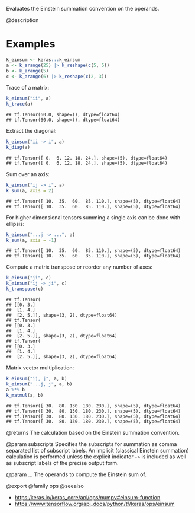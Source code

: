 Evaluates the Einstein summation convention on the operands.

@description

# Examples

```r
k_einsum <- keras:::k_einsum
a <- k_arange(25) |> k_reshape(c(5, 5))
b <- k_arange(5)
c <- k_arange(6) |> k_reshape(c(2, 3))
```

Trace of a matrix:


```r
k_einsum("ii", a)
k_trace(a)
```

```
## tf.Tensor(60.0, shape=(), dtype=float64)
## tf.Tensor(60.0, shape=(), dtype=float64)
```

Extract the diagonal:


```r
k_einsum("ii -> i", a)
k_diag(a)
```

```
## tf.Tensor([ 0.  6. 12. 18. 24.], shape=(5), dtype=float64)
## tf.Tensor([ 0.  6. 12. 18. 24.], shape=(5), dtype=float64)
```

Sum over an axis:


```r
k_einsum("ij -> i", a)
k_sum(a, axis = 2)
```

```
## tf.Tensor([ 10.  35.  60.  85. 110.], shape=(5), dtype=float64)
## tf.Tensor([ 10.  35.  60.  85. 110.], shape=(5), dtype=float64)
```

For higher dimensional tensors summing a single axis can be done
with ellipsis:


```r
k_einsum("...j -> ...", a)
k_sum(a, axis = -1)
```

```
## tf.Tensor([ 10.  35.  60.  85. 110.], shape=(5), dtype=float64)
## tf.Tensor([ 10.  35.  60.  85. 110.], shape=(5), dtype=float64)
```

Compute a matrix transpose or reorder any number of axes:


```r
k_einsum("ji", c)
k_einsum("ij -> ji", c)
k_transpose(c)
```

```
## tf.Tensor(
## [[0. 3.]
##  [1. 4.]
##  [2. 5.]], shape=(3, 2), dtype=float64)
## tf.Tensor(
## [[0. 3.]
##  [1. 4.]
##  [2. 5.]], shape=(3, 2), dtype=float64)
## tf.Tensor(
## [[0. 3.]
##  [1. 4.]
##  [2. 5.]], shape=(3, 2), dtype=float64)
```

Matrix vector multiplication:


```r
k_einsum("ij, j", a, b)
k_einsum("...j, j", a, b)
a %*% b
k_matmul(a, b)
```

```
## tf.Tensor([ 30.  80. 130. 180. 230.], shape=(5), dtype=float64)
## tf.Tensor([ 30.  80. 130. 180. 230.], shape=(5), dtype=float64)
## tf.Tensor([ 30.  80. 130. 180. 230.], shape=(5), dtype=float64)
## tf.Tensor([ 30.  80. 130. 180. 230.], shape=(5), dtype=float64)
```

@returns
The calculation based on the Einstein summation convention.

@param subscripts
Specifies the subscripts for summation as comma separated
list of subscript labels. An implicit (classical Einstein
summation) calculation is performed unless the explicit indicator
`->` is included as well as subscript labels of the precise
output form.

@param ...
The operands to compute the Einstein sum of.

@export
@family ops
@seealso
+ <https:/keras.io/keras_core/api/ops/numpy#einsum-function>
+ <https://www.tensorflow.org/api_docs/python/tf/keras/ops/einsum>
